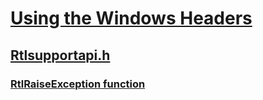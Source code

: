 # [Using the Windows Headers](../_winprog/index.md)
## [Rtlsupportapi.h](index.md)
### [RtlRaiseException function](../rtlsupportapi/nf-rtlsupportapi-rtlraiseexception.md)
